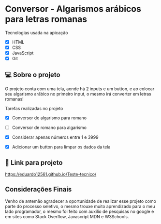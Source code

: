 # Conversor - Algarismos arábicos para letras romanas

Tecnologias usada na apicação
- [x] HTML
- [x] CSS
- [x] JavaScript
- [x] Git

## 💻 Sobre o projeto

O projeto conta com uma tela, aonde há 2 inputs e um button, e ao colocar seu algarismo arábico no primeiro input, o mesmo irá converter em letras romanas!

Tarefas realizadas no projeto
- [x] Conversor de algarismo para romano
- [ ] Conversor de romano para algarismo
- [x] Considerar apenas números entre 1 e 3999
- [x] Adicionar um button para limpar os dados da tela


## 🚀 Link para projeto
  https://eduardo12561.github.io/Teste-tecnico/

## Considerações Finais
Venho de antemão agradecer a oportunidade de realizar esse projeto como parte do processo seletivo, o mesmo trouxe muito aprendizado para o meu lado programador, o mesmo foi feito com auxilio de pesquisas no google e em sites como Stack Overflow, Javascript MDN e W3Schools.
